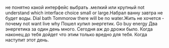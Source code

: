 
не понятно какой интерфейс выбрать .мелкий или крупный not understand which  interface choice small or large.Набрал ванну завтра не будет воды. Dial bath Tommorow  there will be no water.Жить не хочется - почему not want live why Пошел купил энергетик. Go buy energy Два энергетика за один день много. Сегодня  аж до дрожи было. Когда наконец до тебя дойдет что этим только вредно для тебя. Когда наступит этот день.